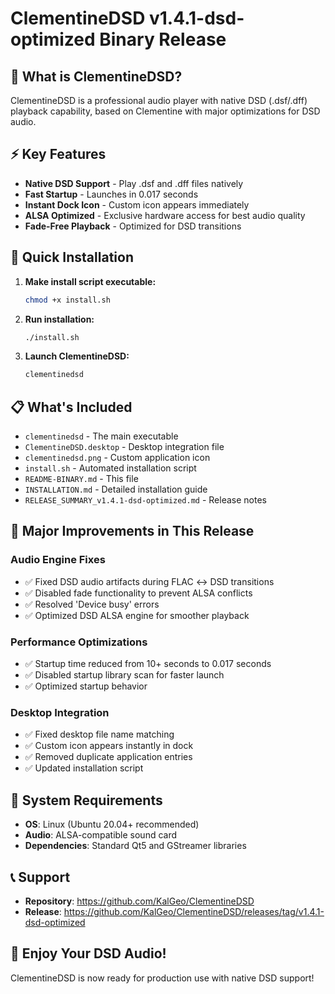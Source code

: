 # ClementineDSD v1.4.1-dsd-optimized Binary Release

## 🎵 What is ClementineDSD?

ClementineDSD is a professional audio player with native DSD (.dsf/.dff) playback capability, based on Clementine with major optimizations for DSD audio.

## ⚡ Key Features

- **Native DSD Support** - Play .dsf and .dff files natively
- **Fast Startup** - Launches in 0.017 seconds
- **Instant Dock Icon** - Custom icon appears immediately
- **ALSA Optimized** - Exclusive hardware access for best audio quality
- **Fade-Free Playback** - Optimized for DSD transitions

## 🚀 Quick Installation

1. **Make install script executable:**
   ```bash
   chmod +x install.sh
   ```

2. **Run installation:**
   ```bash
   ./install.sh
   ```

3. **Launch ClementineDSD:**
   ```bash
   clementinedsd
   ```

## 📋 What's Included

- `clementinedsd` - The main executable
- `ClementineDSD.desktop` - Desktop integration file
- `clementinedsd.png` - Custom application icon
- `install.sh` - Automated installation script
- `README-BINARY.md` - This file
- `INSTALLATION.md` - Detailed installation guide
- `RELEASE_SUMMARY_v1.4.1-dsd-optimized.md` - Release notes

## 🎯 Major Improvements in This Release

### Audio Engine Fixes
- ✅ Fixed DSD audio artifacts during FLAC ↔ DSD transitions
- ✅ Disabled fade functionality to prevent ALSA conflicts
- ✅ Resolved 'Device busy' errors
- ✅ Optimized DSD ALSA engine for smoother playback

### Performance Optimizations
- ✅ Startup time reduced from 10+ seconds to 0.017 seconds
- ✅ Disabled startup library scan for faster launch
- ✅ Optimized startup behavior

### Desktop Integration
- ✅ Fixed desktop file name matching
- ✅ Custom icon appears instantly in dock
- ✅ Removed duplicate application entries
- ✅ Updated installation script

## 🔧 System Requirements

- **OS**: Linux (Ubuntu 20.04+ recommended)
- **Audio**: ALSA-compatible sound card
- **Dependencies**: Standard Qt5 and GStreamer libraries

## 📞 Support

- **Repository**: https://github.com/KalGeo/ClementineDSD
- **Release**: https://github.com/KalGeo/ClementineDSD/releases/tag/v1.4.1-dsd-optimized

## 🎵 Enjoy Your DSD Audio!

ClementineDSD is now ready for production use with native DSD support!
